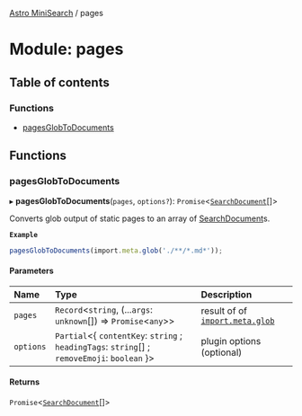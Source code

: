 [Astro MiniSearch](../README.md) / pages

# Module: pages

## Table of contents

### Functions

- [pagesGlobToDocuments](pages.md#pagesglobtodocuments)

## Functions

### pagesGlobToDocuments

▸ **pagesGlobToDocuments**(`pages`, `options?`): `Promise`<[`SearchDocument`](types.md#searchdocument)[]\>

Converts glob output of static pages to an array of [SearchDocument](types.md#searchdocument)s.

**`Example`**

```ts
pagesGlobToDocuments(import.meta.glob('./**/*.md*'));
```

#### Parameters

| Name | Type | Description |
| :------ | :------ | :------ |
| `pages` | `Record`<`string`, (...`args`: `unknown`[]) => `Promise`<`any`\>\> | result of of [`import.meta.glob`](https://vitejs.dev/guide/features.html#glob-import) |
| `options` | `Partial`<{ `contentKey`: `string` ; `headingTags`: `string`[] ; `removeEmoji`: `boolean`  }\> | plugin options (optional) |

#### Returns

`Promise`<[`SearchDocument`](types.md#searchdocument)[]\>
